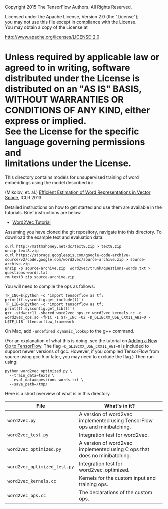 Copyright 2015 The TensorFlow Authors. All Rights Reserved.  

Licensed under the Apache License, Version 2.0 (the "License");  
you may not use this file except in compliance with the License.  
You may obtain a copy of the License at  

http://www.apache.org/licenses/LICENSE-2.0  

Unless required by applicable law or agreed to in writing, software  
distributed under the License is distributed on an "AS IS" BASIS,  
WITHOUT WARRANTIES OR CONDITIONS OF ANY KIND, either express or implied.  
See the License for the specific language governing permissions and  
limitations under the License.  
==============================================================================  

This directory contains models for unsupervised training of word embeddings
using the model described in:

(Mikolov, et. al.) [Efficient Estimation of Word Representations in Vector Space](http://arxiv.org/abs/1301.3781),
ICLR 2013.

Detailed instructions on how to get started and use them are available in the
tutorials. Brief instructions are below.

* [Word2Vec Tutorial](http://tensorflow.org/tutorials/word2vec)

Assuming you have cloned the git repository, navigate into this directory. To download the example text and evaluation data:

```shell
curl http://mattmahoney.net/dc/text8.zip > text8.zip
unzip text8.zip
curl https://storage.googleapis.com/google-code-archive-source/v2/code.google.com/word2vec/source-archive.zip > source-archive.zip
unzip -p source-archive.zip  word2vec/trunk/questions-words.txt > questions-words.txt
rm text8.zip source-archive.zip
```

You will need to compile the ops as follows:

```shell
TF_INC=$(python -c 'import tensorflow as tf; print(tf.sysconfig.get_include())')
TF_LIB=$(python -c 'import tensorflow as tf; print(tf.sysconfig.get_lib())')
g++ -std=c++11 -shared word2vec_ops.cc word2vec_kernels.cc -o word2vec_ops.so -fPIC -I $TF_INC -O2 -D_GLIBCXX_USE_CXX11_ABI=0 -L$TF_LIB -ltensorflow_framework
```

On Mac, add `-undefined dynamic_lookup` to the g++ command.

(For an explanation of what this is doing, see the tutorial on [Adding a New Op to TensorFlow](https://www.tensorflow.org/how_tos/adding_an_op/#building_the_op_library). The flag `-D_GLIBCXX_USE_CXX11_ABI=0` is included to support newer versions of gcc. However, if you compiled TensorFlow from source using gcc 5 or later, you may need to exclude the flag.)
Then run using:

```shell
python word2vec_optimized.py \
  --train_data=text8 \
  --eval_data=questions-words.txt \
  --save_path=/tmp/
```

Here is a short overview of what is in this directory.

File | What's in it?
--- | ---
`word2vec.py` | A version of word2vec implemented using TensorFlow ops and minibatching.
`word2vec_test.py` | Integration test for word2vec.
`word2vec_optimized.py` | A version of word2vec implemented using C ops that does no minibatching.
`word2vec_optimized_test.py` | Integration test for word2vec_optimized.
`word2vec_kernels.cc` | Kernels for the custom input and training ops.
`word2vec_ops.cc` | The declarations of the custom ops.
